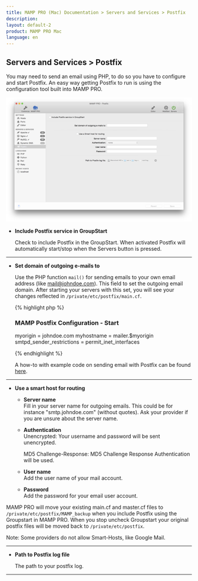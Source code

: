 ```yaml
---
title: MAMP PRO (Mac) Documentation > Servers and Services > Postfix
description: 
layout: default-2
product: MAMP PRO Mac
language: en
---
```


## Servers and Services > Postfix

You may need to send an email using PHP, to do so you have to configure and start Postfix. An easy way getting Postfix to run is using the configuration tool built into MAMP PRO. 

![MAMP](/en/MAMP-PRO-Mac/Servers-and-Services/Postfix/Postfix.png)

*  **Include Postfix service in GroupStart**  

   Check to include Postfix in the GroupStart. When activated Postfix will automatically start/stop when the Servers button is pressed.

---

*  **Set domain of outgoing e-mails to**

   Use the PHP function `mail()` for sending emails to your own email address (like mail@johndoe.com). This field to set the outgoing email domain. After starting your servers with this set, you will see your changes reflected in  `/private/etc/postfix/main.cf`.
   
   {% highlight php %}

   ### MAMP Postfix Configuration - Start ###

   myorigin = johndoe.com
   myhostname = mailer.$myorigin
   smtpd_sender_restrictions = permit_inet_interfaces
   
   {% endhighlight %}

   A how-to with example code on sending email with Postfix can be found [here](../../How-Tos/General/SendMailPostfix).
   
---

*  **Use a smart host for routing**  

    *  **Server name**  
       Fill in your server name for outgoing emails. This could be for instance "smtp.johndoe.com" (without quotes).
       Ask your provider if you are unsure about the server name.  

    *  **Authentication**  
       Unencrypted: Your username and password will be sent unencrypted.
       
       MD5 Challenge-Response: MD5 Challenge Response Authentication will be used.

    *  **User name**  
       Add the user name of your mail account.  

    *  **Password**  
       Add the password for your email user account.  

  
  MAMP PRO will move your existing main.cf and master.cf files to `/private/etc/postfix/MAMP_backup` when you include Postfix using the Groupstart in MAMP PRO. When you stop uncheck Groupstart your original postfix files will be moved back to `/private/etc/postfix`.
  
  <div class="alert" role="alert">
   Note: Some providers do not allow Smart-Hosts, like Google Mail.
   </div>

---

*  **Path to Postfix log file**  

   The path to your postfix log.
   
---

   
